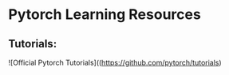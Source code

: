 # Pytorch Learning Resources

## Tutorials:
![Official Pytorch Tutorials]((https://github.com/pytorch/tutorials)

